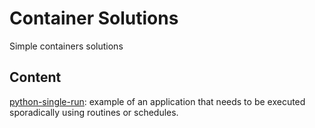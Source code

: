 # Container Solutions
Simple containers solutions

## Content
[python-single-run](https://github.com/willyamcts/containers-solutions/tree/main/python-single-run): example of an application that needs to be executed sporadically using routines or schedules.
